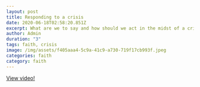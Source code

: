 ```yaml
---
layout: post
title: Responding to a crisis
date: 2020-06-18T02:58:20.851Z
excerpt: What are we to say and how should we act in the midst of a crisis?
author: Admin
duration: "3"
tags: faith, crisis
image: /img/assets/f405aaa4-5c9a-41c9-a730-719f17cb993f.jpeg
categories: faith
category: faith
---
```

[View video!](https://youtu.be/Z-9TxD1BF60)